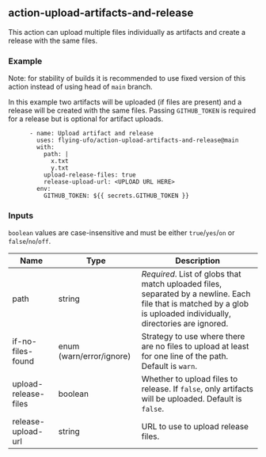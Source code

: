 ## action-upload-artifacts-and-release
This action can upload multiple files individually as artifacts 
and create a release with the same files.

### Example
Note: for stability of builds it is recommended to use fixed version of this action instead of using head of `main` branch.

In this example two artifacts will be uploaded (if files are present) and a release will
be created with the same files.
Passing `GITHUB_TOKEN` is required for a release but is optional for artifact uploads.
```
      - name: Upload artifact and release
        uses: flying-ufo/action-upload-artifacts-and-release@main
        with:
          path: |
            x.txt
            y.txt
          upload-release-files: true
          release-upload-url: <UPLOAD URL HERE>
        env:
          GITHUB_TOKEN: ${{ secrets.GITHUB_TOKEN }}
```

### Inputs
`boolean` values are case-insensitive and must be either `true`/`yes`/`on` or `false`/`no`/`off`.

| Name | Type | Description |
| ---- | ---  | ----------- |
| path | string | _Required_. List of globs that match uploaded files, separated by a newline. Each file that is matched by a glob is uploaded individually, directories are ignored. |
| if-no-files-found | enum (warn/error/ignore) | Strategy to use where there are no files to upload at least for one line of the path. Default is `warn`. |
| upload-release-files  | boolean | Whether to upload files to release. If `false`, only artifacts will be uploaded. Default is `false`. |
| release-upload-url  | string | URL to use to upload release files. |